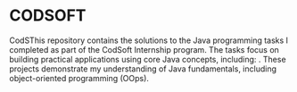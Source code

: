 # CODSOFT
CodSThis repository contains the solutions to the Java programming tasks I completed as part of the CodSoft Internship program. The tasks focus on building practical applications using core Java concepts, including:  . These projects demonstrate my understanding of Java fundamentals, including object-oriented programming (OOps).
